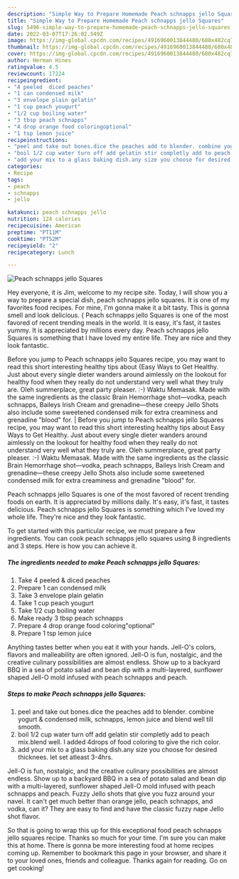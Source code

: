```yaml
---
description: "Simple Way to Prepare Homemade Peach schnapps jello Squares"
title: "Simple Way to Prepare Homemade Peach schnapps jello Squares"
slug: 5496-simple-way-to-prepare-homemade-peach-schnapps-jello-squares
date: 2022-03-07T17:26:02.549Z
image: https://img-global.cpcdn.com/recipes/4916960013844480/680x482cq70/peach-schnapps-jello-squares-recipe-main-photo.jpg
thumbnail: https://img-global.cpcdn.com/recipes/4916960013844480/680x482cq70/peach-schnapps-jello-squares-recipe-main-photo.jpg
cover: https://img-global.cpcdn.com/recipes/4916960013844480/680x482cq70/peach-schnapps-jello-squares-recipe-main-photo.jpg
author: Herman Hines
ratingvalue: 4.5
reviewcount: 17224
recipeingredient:
- "4 peeled  diced peaches"
- "1 can condensed milk"
- "3 envelope plain gelatin"
- "1 cup peach yougurt"
- "1/2 cup boiling water"
- "3 tbsp peach schnapps"
- "4 drop orange food coloringoptional"
- "1 tsp lemon juice"
recipeinstructions:
- "peel and take out bones.dice the peaches add to blender. combine yogurt &amp; condensed milk, schnapps, lemon juice and blend well till smooth."
- "boil 1/2 cup water turn off add gelatin stir completly add to peach mix.blend well. I added 4drops of  food coloring to give the rich color."
- "add your mix to a glass baking dish.any size you choose for desired thicknees. let set atleast 3-4hrs."
categories:
- Recipe
tags:
- peach
- schnapps
- jello

katakunci: peach schnapps jello 
nutrition: 124 calories
recipecuisine: American
preptime: "PT11M"
cooktime: "PT52M"
recipeyield: "2"
recipecategory: Lunch

---
```



![Peach schnapps jello Squares](https://img-global.cpcdn.com/recipes/4916960013844480/680x482cq70/peach-schnapps-jello-squares-recipe-main-photo.jpg)

Hey everyone, it is Jim, welcome to my recipe site. Today, I will show you a way to prepare a special dish, peach schnapps jello squares. It is one of my favorites food recipes. For mine, I'm gonna make it a bit tasty. This is gonna smell and look delicious.
{
Peach schnapps jello Squares is one of the most favored of recent trending meals in the world. It is easy, it's fast, it tastes yummy. It is appreciated by millions every day. Peach schnapps jello Squares is something that I have loved my entire life. They are nice and they look fantastic.

Before you jump to Peach schnapps jello Squares recipe, you may want to read this short interesting healthy tips about {Easy Ways to Get Healthy. Just about every single dieter wanders around aimlessly on the lookout for healthy food when they really do not understand very well what they truly are. Oleh summerplace, great party pleaser. :-) Waktu Memasak. Made with the same ingredients as the classic Brain Hemorrhage shot—vodka, peach schnapps, Baileys Irish Cream and grenadine—these creepy Jello Shots also include some sweetened condensed milk for extra creaminess and grenadine &#34;blood&#34; for.
|
Before you jump to Peach schnapps jello Squares recipe, you may want to read this short interesting healthy tips about Easy Ways to Get Healthy. Just about every single dieter wanders around aimlessly on the lookout for healthy food when they really do not understand very well what they truly are. Oleh summerplace, great party pleaser. :-) Waktu Memasak. Made with the same ingredients as the classic Brain Hemorrhage shot—vodka, peach schnapps, Baileys Irish Cream and grenadine—these creepy Jello Shots also include some sweetened condensed milk for extra creaminess and grenadine &#34;blood&#34; for.

Peach schnapps jello Squares is one of the most favored of recent trending foods on earth. It is appreciated by millions daily. It's easy, it's fast, it tastes delicious. Peach schnapps jello Squares is something which I've loved my whole life. They're nice and they look fantastic.


To get started with this particular recipe, we must prepare a few ingredients. You can cook peach schnapps jello squares using 8 ingredients and 3 steps. Here is how you can achieve it.

<!--inarticleads1-->

##### The ingredients needed to make Peach schnapps jello Squares:

1. Take 4 peeled &amp; diced peaches
1. Prepare 1 can condensed milk
1. Take 3 envelope plain gelatin
1. Take 1 cup peach yougurt
1. Take 1/2 cup boiling water
1. Make ready 3 tbsp peach schnapps
1. Prepare 4 drop orange food coloring&#34;optional&#34;
1. Prepare 1 tsp lemon juice


Anything tastes better when you eat it with your hands. Jell-O&#39;s colors, flavors and malleability are often ignored. Jell-O is fun, nostalgic, and the creative culinary possibilities are almost endless. Show up to a backyard BBQ in a sea of potato salad and bean dip with a multi-layered, sunflower shaped Jell-O mold infused with peach schnapps and peach. 

<!--inarticleads2-->

##### Steps to make Peach schnapps jello Squares:

1. peel and take out bones.dice the peaches add to blender. combine yogurt &amp; condensed milk, schnapps, lemon juice and blend well till smooth.
1. boil 1/2 cup water turn off add gelatin stir completly add to peach mix.blend well. I added 4drops of  food coloring to give the rich color.
1. add your mix to a glass baking dish.any size you choose for desired thicknees. let set atleast 3-4hrs.


Jell-O is fun, nostalgic, and the creative culinary possibilities are almost endless. Show up to a backyard BBQ in a sea of potato salad and bean dip with a multi-layered, sunflower shaped Jell-O mold infused with peach schnapps and peach. Fuzzy Jello shots that give you fuzz around your navel. It can&#39;t get much better than orange jello, peach schnapps, and vodka, can it? They are easy to find and have the classic fuzzy nape Jello shot flavor. 

So that is going to wrap this up for this exceptional food peach schnapps jello squares recipe. Thanks so much for your time. I'm sure you can make this at home. There is gonna be more interesting food at home recipes coming up. Remember to bookmark this page in your browser, and share it to your loved ones, friends and colleague. Thanks again for reading. Go on get cooking!
